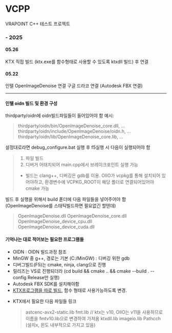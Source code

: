 # VCPP

VRAPOINT C++ 테스트 프로젝트

### - 2025

#### 05.26

KTX 직접 빌드 (ktx.exe를 함수형태로 사용할 수 있도록 ktxdll 빌드) 후 연결

#### 05.22

인텔 OpenImageDenoise 연결
구글 드라코 연결 (Autodesk FBX 연결)

---

#### 인텔 oidn 빌드 및 환경 구성

thirdparty/oidn에 oidn빌드파일들이 들어있어야 함
예시:

> thirdparty/oidn/bin/OpenImageDenoise_core.dll, ...
> thirdparty/oidn/include/OpenImageDenoise/oidn.h, ...
> thirdparty/oidn/lib/OpenImageDenoise_core.lib, ...

설정대로라면 debug_configure.bat 실행 후 f5실행 시 다음이 실행되어야 함

> 1.  파일 빌드
> 2.  디버거 어태치되어 main.cpp에서 브레이크포인트 실행 가능
>
> - 빌드는 clang++, 디버깅은 gdb를 이용. OIIO가 vcpkg를 통해 설치되어 있어야하고, 환경변수에 VCPKG_ROOT이 해당 폴더로 연결되어있어야 cmake 가능

빌드 후 실행을 위해서 build 폳더에 다음 파일들을 넣어주어야 함 (OpenImageDenoise를 스태틱빌드하면 필요없긴 할텐데)

> OpenImageDenoise.dll
> OpenImageDenoise_core.dll
> OpenImageDenoise_device_cpu.dll
> OpenImageDenoise_device_cuda.dll

#### 기억나는 대로 적어보는 필요한 프로그램들

- OIDN : OIDN 빌드과정 참조
- MinGW 중 g++, 경로는 기본 (C:/MinGW) : 디버깅 위한 gdb
- 디버그빌드(F5)는 cmake, ninja, clang으로 진행
- 릴리즈는 VS로 진행되더라 (cd build && cmake .. && cmake --build . --config Release만 실행)
- Autodesk FBX SDK를 설치해야함
- [KTX프로그램을 따로 빌드](https://github.com/vrap-stan/ktxdll), 함수 형태로 사용가능하도록 변경.

* KTX에서 필요한 다음 파일들 링크
  > astcenc-avx2-static.lib
  > fmt.lib // ktx는 v10, OIIO는 v11을 사용하므로 이름을 fmtv10.lib으로 변경하여 가져옴
  > ktxdll.lib
  > imageio.lib
  > Pathcch (설치x, 윈도 내부적으로 가지고 있음)
